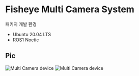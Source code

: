 # Fisheye Multi Camera System


패키지 개발 환경

 - Ubuntu 20.04 LTS
 - ROS1 Noetic

## Pic

![Multi Camera device](https://drive.google.com/uc?export=view&id=1A9eLwhceh-yEqXvg90DaOjanBAut8eae)
![Multi Camera device](https://drive.google.com/uc?export=view&id=1P46cuTpt_SftJIIfjPfB2PGVYb5JYRNe)


